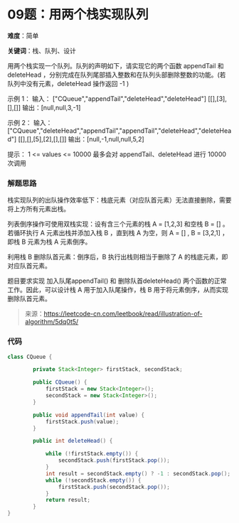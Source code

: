 # 09题：用两个栈实现队列

**难度**：简单

**关键词**：栈、队列、设计

用两个栈实现一个队列。队列的声明如下，请实现它的两个函数 appendTail 和 deleteHead ，分别完成在队列尾部插入整数和在队列头部删除整数的功能。(若队列中没有元素，deleteHead 操作返回 -1 )

示例 1：
输入：
["CQueue","appendTail","deleteHead","deleteHead"]
[[],[3],[],[]]
输出：[null,null,3,-1]

示例 2：
输入：
["CQueue","deleteHead","appendTail","appendTail","deleteHead","deleteHead"]
[[],[],[5],[2],[],[]]
输出：[null,-1,null,null,5,2]

提示：
1 <= values <= 10000
最多会对 appendTail、deleteHead 进行 10000 次调用

### 解题思路

栈实现队列的出队操作效率低下：栈底元素（对应队首元素）无法直接删除，需要将上方所有元素出栈。

列表倒序操作可使用双栈实现：设有含三个元素的栈 A = [1,2,3] 和空栈 B = [] 。若循环执行 A 元素出栈并添加入栈 B ，直到栈 A 为空，则 A = [] , B = [3,2,1] ，即栈 B 元素为栈 A 元素倒序。

利用栈 B 删除队首元素：倒序后，B 执行出栈则相当于删除了 A 的栈底元素，即对应队首元素。

题目要求实现 加入队尾appendTail() 和 删除队首deleteHead() 两个函数的正常工作。因此，可以设计栈 A 用于加入队尾操作，栈 B 用于将元素倒序，从而实现删除队首元素。

> 来源：https://leetcode-cn.com/leetbook/read/illustration-of-algorithm/5dq0t5/

### 代码

```java
class CQueue {

        private Stack<Integer> firstStack, secondStack;

        public CQueue() {
            firstStack = new Stack<Integer>();
            secondStack = new Stack<Integer>();
        }

        public void appendTail(int value) {
            firstStack.push(value);
        }

        public int deleteHead() {

            while (!firstStack.empty()) {
                secondStack.push(firstStack.pop());
            }
            int result = secondStack.empty() ? -1 : secondStack.pop();
            while (!secondStack.empty()) {
                firstStack.push(secondStack.pop());
            }
            return result;
        }
}
```